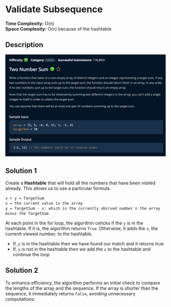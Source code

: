 # Validate Subsequence

**Time Complexity:** O(n)  
**Space Complexity:** O(n) because of the hashtable

## Description

![description](./desc.png)

## Solution 1

Create a **Hashtable** that will hold all the numbers that have been visited already. This allows us to use a particular formula. <br/>

```
x + y = TargetSum
x = the current value in the array
y = TargetSum - x: which is the currently obsrved number n the array minus the TargetSum
```

At each point in the for loop, the algorithm cehcks if the `y` is in the hashtable. If it is, the algorithm returns `True`. Otherwise, it adds the `x`, the currenlt viewed number, to the hashtable.

- If, `y` is in the hashtable then we have found our match and it returns true
- If, `y` is not in the hashtable then we add the `x` to the hashtable and continue the loop

## Solution 2

To enhance efficiency, the algorithm performs an initial check to compare the lengths of the array and the sequence. If the array is shorter than the sequence, it immediately returns `False`, avoiding unnecessary computations.
